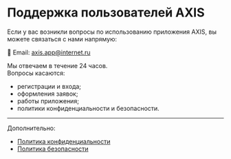 # Поддержка пользователей AXIS

Если у вас возникли вопросы по использованию приложения AXIS, вы можете связаться с нами напрямую:

📧 Email: [axis.app@internet.ru](mailto:axis.app@internet.ru)

Мы отвечаем в течение 24 часов.  
Вопросы касаются:

- регистрации и входа;
- оформления заявок;
- работы приложения;
- политики конфиденциальности и безопасности.

---

Дополнительно:  
- [Политика конфиденциальности](https://github.com/I-SoBad-I/AXIS-privacy-policy/blob/main/privacy_policy.md)  
- [Политика безопасности](https://github.com/I-SoBad-I/AXIS-privacy-policy/blob/main/security_policy.md)
